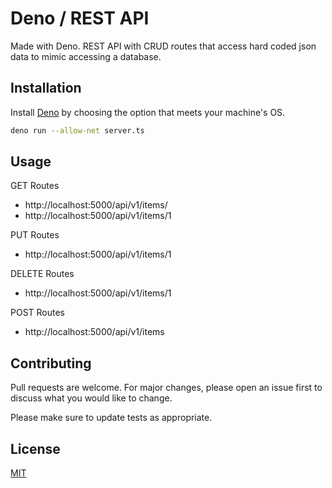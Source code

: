 # Deno / REST API

Made with Deno. REST API with CRUD routes that access hard coded json data to mimic accessing a database.

## Installation

Install [Deno](https://deno.land/#installation) by choosing the option that meets your machine's OS.

```bash
deno run --allow-net server.ts
```

## Usage

GET Routes
* http://localhost:5000/api/v1/items/
* http://localhost:5000/api/v1/items/1

PUT Routes
* http://localhost:5000/api/v1/items/1

DELETE Routes
* http://localhost:5000/api/v1/items/1

POST Routes
* http://localhost:5000/api/v1/items

## Contributing
Pull requests are welcome. For major changes, please open an issue first to discuss what you would like to change.

Please make sure to update tests as appropriate.

## License
[MIT](https://choosealicense.com/licenses/mit/)
